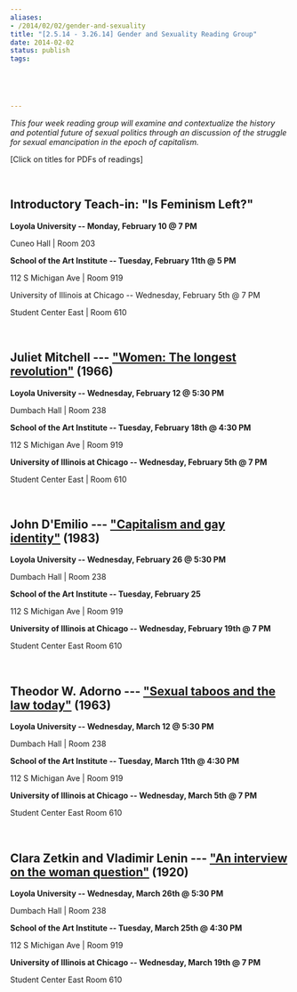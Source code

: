```yaml
---
aliases:
- /2014/02/02/gender-and-sexuality
title: "[2.5.14 - 3.26.14] Gender and Sexuality Reading Group"
date: 2014-02-02
status: publish
tags:





---
```

*This four week reading group will examine and contextualize the history and potential future of sexual politics through an discussion of the struggle for sexual emancipation in the epoch of capitalism.*

[Click on titles for PDFs of readings]

 

## Introductory Teach-in: "Is Feminism Left?"

**Loyola University -- Monday, February 10 @ 7 PM**

Cuneo Hall | Room 203

**School of the Art Institute -- Tuesday, February 11th @ 5 PM**

112 S Michigan Ave | Room 919

University of Illinois at Chicago -- Wednesday, February 5th @ 7 PM

Student Center East | Room 610

 

## Juliet Mitchell --- ["Women: The longest revolution"](/file/readings/readings/mitchelljuliet_womenlongestrevolution_nlr40.pdf) (1966)

**Loyola University -- Wednesday, February 12 @ 5:30 PM**

Dumbach Hall | Room 238

**School of the Art Institute -- Tuesday, February 18th @ 4:30 PM**

112 S Michigan Ave | Room 919

**University of Illinois at Chicago -- Wednesday, February 5th @ 7 PM**

Student Center East | Room 610

 

## John D'Emilio --- ["Capitalism and gay identity"](/file/readings/readings/demilio_captialismgayid.pdf) (1983)

**Loyola University -- Wednesday, February 26 @ 5:30 PM**

Dumbach Hall | Room 238

**School of the Art Institute -- Tuesday, February 25**

112 S Michigan Ave | Room 919

**University of Illinois at Chicago -- Wednesday, February 19th @ 7 PM**

Student Center East Room 610

 

## Theodor W. Adorno --- ["Sexual taboos and the law today"](/file/readings/readings/adorno_sexualtaboostoday.pdf) (1963)

**Loyola University -- Wednesday, March 12 @ 5:30 PM**

Dumbach Hall | Room 238

**School of the Art Institute -- Tuesday, March 11th @ 4:30 PM**

112 S Michigan Ave | Room 919

**University of Illinois at Chicago -- Wednesday, March 5th @ 7 PM**

Student Center East Room 610

 

## Clara Zetkin and Vladimir Lenin --- ["An interview on the woman question"](http://www.marxists.org/archive/zetkin/1920/lenin/zetkin1.htm) (1920)

**Loyola University -- Wednesday, March 26th @ 5:30 PM**

Dumbach Hall | Room 238

**School of the Art Institute -- Tuesday, March 25th @ 4:30 PM**

112 S Michigan Ave | Room 919

**University of Illinois at Chicago -- Wednesday, March 19th @ 7 PM**

Student Center East Room 610
